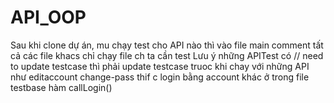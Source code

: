 # API_OOP
Sau khi clone dự án, mu chạy test cho API nào thì vào file main comment tất cả các file khacs chỉ chạy file ch ta cần test
Lưu ý những APITest có // need to update testcase thì phải update testcase truoc khi chay
với những API như editaccount change-pass thif c login bằng account khác ở trong file testbase hàm callLogin()
